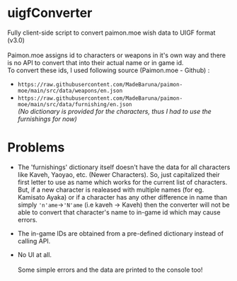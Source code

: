 # uigfConverter
Fully client-side script to convert paimon.moe wish data to UIGF format (v3.0)\
\
Paimon.moe assigns id to characters or weapons in it's own way and there is no API to convert that into their actual name or in game id.\
To convert these ids, I used following source (Paimon.moe - Github) : 
- `https://raw.githubusercontent.com/MadeBaruna/paimon-moe/main/src/data/weapons/en.json`
- `https://raw.githubusercontent.com/MadeBaruna/paimon-moe/main/src/data/furnishing/en.json`\
_(No dictionary is provided for the characters, thus I had to use the furnishings for now)_

# Problems
- The 'furnishings' dictionary itself doesn't have the data for all characters like Kaveh, Yaoyao, etc. (Newer Characters). So, just capitalized their first letter to use as name which works for the current list of characters. But, if a new character is realeased with multiple names (for eg. Kamisato Ayaka) or if a character has any other difference in name than simply `'n'ame`->`'N'ame` (i.e kaveh -> Kaveh) then the converter will not be able to convert that character's name to in-game id which may cause errors.

- The in-game IDs are obtained from a pre-defined dictionary instead of calling API.

- No UI at all. \
\
Some simple errors and the data are printed to the console too!
